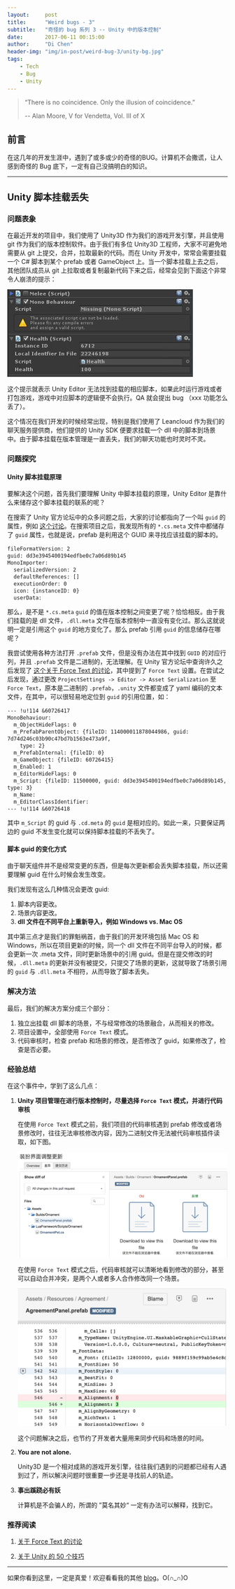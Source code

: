 ```yaml
---
layout:     post
title:      "Weird bugs - 3"
subtitle:   "奇怪的 bug 系列 3 -- Unity 中的版本控制"
date:       2017-06-11 00:15:00
author:     "Di Chen"
header-img: "img/in-post/weird-bug-3/unity-bg.jpg"
tags:
    - Tech
    - Bug
    - Unity 
---
```


> “There is no coincidence. Only the illusion of coincidence.”
>
> -- Alan Moore, V for Vendetta, Vol. III of X

## 前言

在这几年的开发生涯中，遇到了或多或少的奇怪的BUG。计算机不会撒谎，让人感到奇怪的 Bug 底下，一定有自己没搞明白的知识。

---

## Unity 脚本挂载丢失

### 问题表象

在最近开发的项目中，我们使用了 Unity3D 作为我们的游戏开发引擎，并且使用 git 作为我们的版本控制软件。由于我们有多位 Unity3D 工程师，大家不可避免地需要从 git 上提交，合并，拉取最新的代码。而在 Unity 开发中，常常会需要挂载一个 C# 脚本到某个 prefab 或者 GameObject 上。当一个脚本挂载上去之后，其他团队成员从 git 上拉取或者复制最新代码下来之后，经常会见到下面这个非常令人崩溃的提示：

[![Missing Mono Script](/img/in-post/weird-bug-3/missing-mono-1.jpg)](/img/in-post/weird-bug-3/missing-mono-1.jpg)

这个提示就表示 Unity Editor 无法找到挂载的相应脚本，如果此时运行游戏或者打包游戏，游戏中对应脚本的逻辑便不会执行。QA 就会提出 bug （xxx 功能怎么丢了）。

这个情况在我们开发的时候经常出现，特别是我们使用了 Leancloud 作为我们的聊天服务提供商，他们提供的 Unity SDK 便要求挂载一个 dll 中的脚本到场景中。由于脚本挂载在版本管理是一直丢失，我们的聊天功能也时灵时不灵。

### 问题探究

#### Unity 脚本挂载原理

要解决这个问题，首先我们要理解 Unity 中脚本挂载的原理，Unity Editor 是靠什么来储存这个脚本挂载的联系的呢？

在搜索了 Unity 官方论坛中的众多问题之后，大家的讨论都指向了一个叫 `guid` 的属性，例如 [这个讨论](https://forum.unity3d.com/threads/missing-mono-script.455228/)。在搜索项目之后，我发现所有的 `*.cs.meta` 文件中都储存了 `guid` 属性，也就是说，prefab 是利用这个 GUID 来寻找应该挂载的脚本的。

```
fileFormatVersion: 2
guid: dd3e3945400194edfbe0c7a06d89b145
MonoImporter:
  serializedVersion: 2
  defaultReferences: []
  executionOrder: 0
  icon: {instanceID: 0}
  userData: 
```

那么，是不是 `*.cs.meta` `guid` 的值在版本控制之间变更了呢？恰恰相反。由于我们挂载的是 dll 文件，`.dll.meta` 文件在版本控制中一直没有变化过。那么这就说明一定是引用这个 `guid` 的地方变化了。那么 prefab 引用 `guid` 的信息储存在哪呢？

我尝试使用各种方法打开 `.prefab` 文件，但是没有办法在其中找到 `GUID` 的对应行列，并且 `.prefab` 文件是二进制的，无法理解。在 Unity 官方论坛中查询许久之后发现了 [这个关于 Force Text 的讨论](http://answers.unity3d.com/questions/222281/asset-serialization-mixed-vs-force-text.html)，其中提到了 `Force Text` 设置。在尝试之后发现，通过更改 `ProjectSettings -> Editor -> Asset Serialization` 至 `Force Text`，原本是二进制的 `.prefab`，`.unity` 文件都变成了 yaml 编码的文本文件，在其中，可以很轻易地定位到 `guid` 的引用位置，如：

```
--- !u!114 &60726417
MonoBehaviour:
  m_ObjectHideFlags: 0
  m_PrefabParentObject: {fileID: 114000011878044986, guid: 7d74d246c03b90c47bd7b1563e473a9f,
    type: 2}
  m_PrefabInternal: {fileID: 0}
  m_GameObject: {fileID: 60726415}
  m_Enabled: 1
  m_EditorHideFlags: 0
  m_Script: {fileID: 11500000, guid: dd3e3945400194edfbe0c7a06d89b145, type: 3}
  m_Name: 
  m_EditorClassIdentifier: 
--- !u!114 &60726418
```

其中 `m_Script` 的 guid 与 `.cd.meta` 的 `guid` 是相对应的。如此一来，只要保证两边的 guid 不发生变化就可以保持脚本挂载的不丢失了。

#### 脚本 guid 的变化方式

由于聊天组件并不是经常变更的东西，但是每次更新都会丢失脚本挂载，所以还需要理解 guid 在什么时候会发生改变。

我们发现有这么几种情况会更改 guid:
1. 脚本内容更改。
2. 场景内容更改。
3. **dll 文件在不同平台上重新导入，例如 Windows vs. Mac OS**

其中第三点才是我们的罪魁祸首，由于我们的开发环境包括 Mac OS 和 Windows，所以在项目更新的时候，同一个 dll 文件在不同平台导入的时候，都会更新一次 .meta 文件，同时更新场景中的引用 guid。但是在提交修改的时候，`.dll.meta` 的更新并没有被提交，只提交了场景的更新，这就导致了场景引用的 `guid` 与 `.dll.meta` 不相符，从而导致了脚本丢失。

### 解决方法

最后，我们的解决方案分成三个部分：

1. 独立出挂载 dll 脚本的场景，不与经常修改的场景融合，从而相关的修改。
2. 项目设置中，全部使用 `Force Text` 模式。
3. 代码审核时，检查 prefab 和场景的修改，是否修改了 guid，如果修改了，检查是否必要。

### 经验总结

在这个事件中，学到了这么几点：

1. **Unity 项目管理在进行版本控制时，尽量选择 `Force Text` 模式，并进行代码审核**

    在使用 `Force Text` 模式之前，我们项目的代码审核遇到 prefab 修改或者场景修改时，往往无法审核修改内容，因为二进制文件无法被代码审核插件读取，如下图。

    [![Git Diff 1](/img/in-post/weird-bug-3/diff-1.png)](/img/in-post/weird-bug-3/diff-1.png)

    在使用 `Force Text` 模式之后，代码审核就可以清晰地看到修改的部分，甚至可以自动合并冲突，是两个人或者多人合作修改同一个场景。

	[![Git Diff 2](/img/in-post/weird-bug-3/diff-2.png)](/img/in-post/weird-bug-3/diff-2.png)

    这个问题解决之后，也节约了开发者大量用来同步代码和场景的时间。

2. **You are not alone.**

    Unity3D 是一个相对成熟的游戏开发引擎，往往我们遇到的问题都已经有人遇到过了，所以解决问题时很重要一步还是寻找前人的轨迹。

3. **事出蹊跷必有妖**

    计算机是不会骗人的，所谓的 ”莫名其妙“ 一定有办法可以解释，找到它。

### 推荐阅读

1. [关于 Force Text 的讨论](http://answers.unity3d.com/questions/222281/asset-serialization-mixed-vs-force-text.html)

2. [关于 Unity 的 50 个技巧](http://devmag.org.za/2012/07/12/50-tips-for-working-with-unity-best-practices/)

---

如果你看到这里，一定是真爱！欢迎看看我的其他 [blog](http://chendi.me/)。O(∩_∩)O

